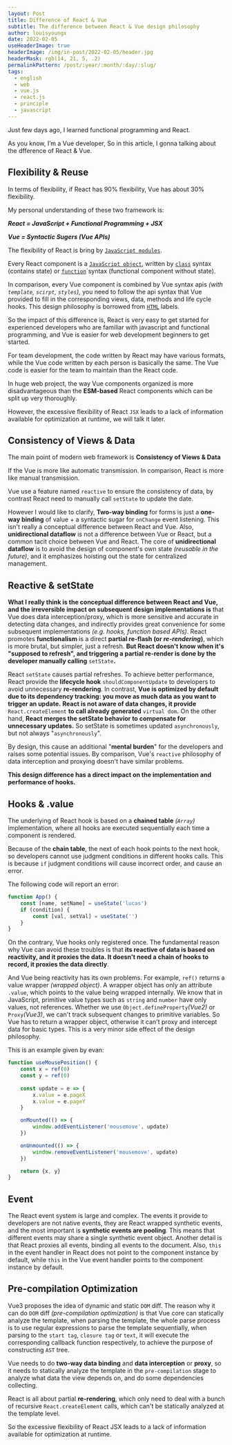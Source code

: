 ```yaml
---
layout: Post
title: Difference of React & Vue
subtitle: The difference between React & Vue design philosophy
author: louisyoungx
date: 2022-02-05
useHeaderImage: true
headerImage: /img/in-post/2022-02-05/header.jpg
headerMask: rgb(14, 21, 5, .2)
permalinkPattern: /post/:year/:month/:day/:slug/
tags:
  - english
  - web
  - vue.js
  - react.js
  - principle
  - javascript
---
```


Just few days ago, I learned functional programming and React.

<!-- more -->

As you know, I’m a Vue developer, So in this article, I gonna talking about the dfference of React & Vue.

## Flexibility & Reuse

In terms of flexibility, if React has 90% flexibility, Vue has about 30% flexibility.

My personal understanding of these two framework is:

***React = JavaScript + Functional Programming + JSX***

***Vue = Syntactic Sugers (Vue APIs)***

The flexibility of React is bring by [`JavaScript modules`](https://developer.mozilla.org/en-US/docs/Web/JavaScript/Guide/Modules).

Every React component is a [`JavaScript object`](https://developer.mozilla.org/en-US/docs/Web/JavaScript/Reference/Global_Objects/Object), written by [`class`](https://developer.mozilla.org/en-US/docs/Web/HTML/Global_attributes/class) syntax (contains state) or [`function`](https://developer.mozilla.org/en-US/docs/Web/JavaScript/Guide/Functions)`syntax (functional component without state).

In comparison, every Vue component is combined by Vue syntax apis *(with `template`, `scirpt`, `styles`),* you need to follow the api syntax that Vue provided to fill in the corresponding views,  data, methods and life cycle hooks. This design philosophy is borrowed from [`HTML`](https://developer.mozilla.org/en-US/docs/Glossary/HTML) labels.

So the impact of this difference is, React is very easy to get started for experienced developers who are familiar with javascript and functional programming, and Vue is easier for web development beginners to get started. 

For team development, the code written by React may have various formats, while the Vue code written by each person is basically the same. The Vue code is easier for the team to maintain than the React code.

In huge web project, the way Vue components organized is more disadvantageous than the **ESM-based** React components which can be split up very thoroughly.

However, the excessive flexibility of React `JSX` leads to a lack of information available for optimization at runtime, we will talk it later.

## Consistency of Views & Data

The main point of modern web framework is **Consistency of Views & Data**

If the Vue is more like automatic transmission. In comparison, React is more like manual transmission.

Vue use a feature named `reactive` to ensure the consistency of data, by contrast React need to manually call `setState` to update the date.

However I would like to clarify, **Two-way binding** for forms is just a **one-way binding** of value + a syntactic sugar for `onChange` event listening.  This isn't really a conceptual difference between React and Vue. Also, **unidirectional dataflow** is not a difference between Vue or React, but a common tacit choice between Vue and React. The core of **unidirectional dataflow** is to avoid the design of component's own state *(reusable in the future)*, and it emphasizes hoisting out the state for centralized management.

## Reactive & setState

**What I really think is the conceptual difference between React and Vue, and the irreversible impact on subsequent design implementations is** that Vue does data interception/proxy, which is more sensitive and accurate in detecting data changes, and indirectly provides great convenience for some subsequent implementations *(e.g. hooks, function based APIs)*. React promotes **functionalism** is a direct **partial re-flash (or *re-rendering*)**, which is more brutal, but simpler, just a refresh. **But React doesn't know when it's "supposed to refresh", and triggering a partial re-render is done by the developer manually calling** `setState`**.**

React `setState` causes partial refreshes. To achieve better performance, React provide the **lifecycle hook** `shouldComponentUpdate` to developers to avoid unnecessary **re-rendering**. In contrast, **Vue is optimized by default due to its dependency tracking:  you move as much data as you want to trigger an update.** **React is not aware of data changes, it  provide** `React.createElement` **to call already generated** `virtual dom`**.** On the other hand, **React merges the setState behavior to compensate for unnecessary updates.** So setState is sometimes updated `asynchronously`, but not always "`asynchronously`".

By design, this cause an additional "**mental burden**" for the developers and raises some potential issues. By comparison, Vue's `reactive` philosophy of data interception and proxying doesn't have similar problems.

**This design difference has a direct impact on the implementation and performance of hooks.**

## Hooks & .value

The underlying of React hook is based on a **chained table** *(`Array`)* implementation, where all hooks are executed sequentially each time a component is rendered.

Because of the **chain table**, the next of each hook points to the next hook, so developers cannot use judgment conditions in different hooks calls. This is because `if` judgment conditions will cause incorrect order, and cause an error.

The following code will report an error:

```jsx
function App() {
	const [name, setName] = useState('lucas')
	if (condition) {
		const [val, setVal] = useState('')
	}
}
```

On the contrary, Vue hooks only registered once. The fundamental reason why Vue can avoid these troubles is that **its reactive of data is based on reactivity, and it proxies the data. It doesn't need a chain of hooks to record, it proxies the data directly**.

And Vue being reactivity has its own problems. For example, `ref()` returns a value wrapper *(wrapped object)*. A wrapper object has only an attribute  `.value`, which points to the value being wrapped internally. We know that in JavaScript, primitive value types such as `string` and `number` have only values, not references. Whether we use `Object.defineProperty`*(Vue2)* or `Proxy`*(Vue3)*, we can't track subsequent changes to primitive variables. So Vue has to return a wrapper object, otherwise it can't proxy and intercept data for basic types. This is a very minor side effect of the design philosophy.

This is an example given by evan:

```jsx
function useMousePosition() {
	const x = ref(0)
	const y = ref(0)
	
	const update = e => {
		x.value = e.pageX
		x.value = e.pageY
	}

	onMounted(() => {
		window.addEventListener('mousemove', update)
	})

	onUnmounted(() => {
		window.removeEventListener('mousemove', update)
	})

	return {x, y}
}
```

## Event

The React event system is large and complex. The events it provide to developers are not native events, they are React wrapped synthetic events, and the most important is **synthetic events are pooling**. This means that different events may share a single synthetic event object. Another detail is that React proxies all events, binding all events to the document.
Also, `this` in the event handler in React does not point to the component instance by default, while `this` in the Vue event handler points to the component instance by default.

## Pre-compilation Optimization

Vue3 proposes the idea of dynamic and static `DOM` diff. The reason why it can do `DOM` diff *(pre-compilation optimization)* is that Vue core can statically analyze the template, when parsing the template, the whole parse process is to use regular expressions to parse the template sequentially, when parsing to the `start tag`, `closure tag` or `text`, it will execute the corresponding callback function respectively, to achieve the purpose of constructing `AST` tree.

Vue needs to do **two-way data binding** and **data interception** or **proxy**, so it needs to statically analyze the template in the `pre-compilation` stage to analyze what data the view depends on, and do some dependencies collecting.

React is all about partial **re-rendering**, which only need to deal with a bunch of recursive `React.createElement` calls, which can't be statically analyzed at the template level.

So the excessive flexibility of React JSX leads to a lack of information available for optimization at runtime.